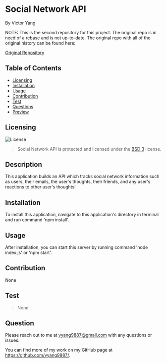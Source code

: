 # Social Network API

By Victor Yang

NOTE: This is the second repository for this project. The original repo is in need of a rebase and is not up-to-date. The original repo with all of the original history can be found here:

[Original Repository](https://github.com/vyang9887/Social-Network-API)

## Table of Contents

* [Licensing](#licensing)
* [Installation](#installation)
* [Usage](#usage)
* [Contribution](#contribution)
* [Test](#test)
* [Questions](#questions)
* [Preview](#preview)

## Licensing 
![License](https://img.shields.io/badge/license-BSD_3-orange.svg)
> Social Network API is protected and licensed under the [BSD 3](https://opensource.org/licenses/BSD-3-Clause) license.

## Description

This application builds an API which tracks social network information such as users, their emails, the user's thoughts, their friends, and any user's reactions to other user's thoughts!
  
## Installation

To install this application, navigate to this application's directory in terminal and run command 'npm install'.

## Usage

After installation, you can start this server by running command 'node index.js' or 'npm start'.

## Contribution

None

## Test

> None

## Question

Please reach out to me at vyang9887@gmail.com with any questions or issues.

You can find more of my work on my GitHub page at https://github.com/vyang9887/.
